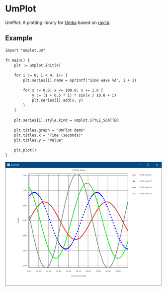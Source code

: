 # UmPlot
UmPlot: A plotting library for [Umka](https://github.com/vtereshkov/umka-lang) based on [raylib](https://www.raylib.com).

## Example
```
import "umplot.um"

fn main() {
    plt := umplot.init(4)

    for i := 0; i < 4; i++ {
        plt.series[i].name = sprintf("Sine wave %d", i + 1)

        for x := 0.0; x <= 100.0; x += 1.0 {
            y := (1 + 0.5 * i) * sin(x / 10.0 + i)
            plt.series[i].add(x, y)
        }
    }

    plt.series[1].style.kind = umplot.STYLE_SCATTER

    plt.titles.graph = "UmPlot demo"
    plt.titles.x = "Time (seconds)"
    plt.titles.y = "Value"

    plt.plot()
}

```
![](umplot.png)

